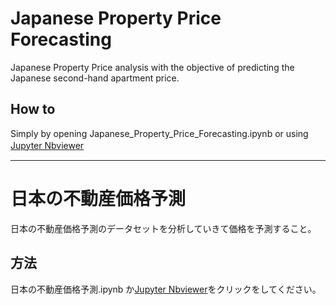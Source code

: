 # Japanese Property Price Forecasting

Japanese Property Price analysis with the objective of predicting the Japanese second-hand apartment price.

## How to

Simply by opening Japanese_Property_Price_Forecasting.ipynb or using [Jupyter Nbviewer](https://nbviewer.org/github/ElieSDK/Japanese_Property_Price_Forecasting/blob/main/Japanese_Property_Price_Forecasting.ipynb)　

----------------------------------------------------------------------------------------

# 日本の不動産価格予測

日本の不動産価格予測のデータセットを分析していきて価格を予測すること。

## 方法

日本の不動産価格予測.ipynb か[Jupyter Nbviewer](https://nbviewer.org/github/ElieSDK/Japanese_Property_Price_Forecasting/blob/main/%E6%97%A5%E6%9C%AC%E3%81%AE%E4%B8%8D%E5%8B%95%E7%94%A3%E4%BE%A1%E6%A0%BC%E4%BA%88%E6%B8%AC.ipynb)をクリックをしてください。
